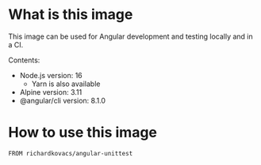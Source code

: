 # What is this image

This image can be used for Angular development and testing locally and in a CI.

Contents:
- Node.js version: 16
  + Yarn is also available
- Alpine version: 3.11
- @angular/cli version: 8.1.0

# How to use this image

```
FROM richardkovacs/angular-unittest
````
